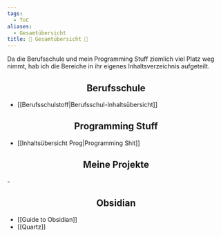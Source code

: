 ```yaml
---
tags:
  - ToC
aliases:
  - Gesamtübersicht
title: 📖 Gesamtübersicht 📖
---
```

Da die Berufsschule und mein Programming Stuff ziemlich viel Platz weg nimmt, hab ich die Bereiche in ihr eigenes Inhaltsverzeichnis aufgeteilt.

<h2 align="center">Berufsschule </h2>

- [[Berufsschulstoff|Berufsschul-Inhaltsübersicht]]

<h2 align="center"> Programming Stuff </h2>

- [[Inhaltsübersicht Prog|Programming Shit]]


<h2 align="center">Meine Projekte</h2>
- 

<h2 align="center"> Obsidian </h2> 

- [[Guide to Obsidian]]
- [[Quartz]]

<br>
